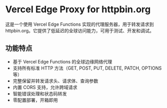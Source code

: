 # Vercel Edge Proxy for httpbin.org

这是一个使用 Vercel Edge Functions 实现的代理服务器，用于转发请求到 httpbin.org。它提供了低延迟的全球访问能力，可用于测试、开发和调试。

## 功能特点

- 基于 Vercel Edge Functions 的全球边缘网络代理
- 支持所有标准 HTTP 方法（GET, POST, PUT, DELETE, PATCH, OPTIONS 等）
- 完整保留并转发请求头、请求体、查询参数
- 内置 CORS 支持，允许跨域请求
- 智能错误处理和状态码转发
- 零配置部署，开箱即用
